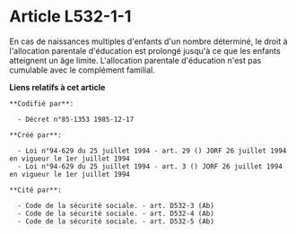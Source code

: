 # Article L532-1-1

En cas de naissances multiples d'enfants d'un nombre déterminé, le droit à l'allocation parentale d'éducation est prolongé
jusqu'à ce que les enfants atteignent un âge limite. L'allocation parentale d'éducation n'est pas cumulable avec le
complément familial.

**Liens relatifs à cet article**

	**Codifié par**:

	  - Décret n°85-1353 1985-12-17

	**Créé par**:

	  - Loi n°94-629 du 25 juillet 1994 - art. 29 () JORF 26 juillet 1994 en vigueur le 1er juillet 1994
	  - Loi n°94-629 du 25 juillet 1994 - art. 3 () JORF 26 juillet 1994 en vigueur le 1er juillet 1994

	**Cité par**:

	  - Code de la sécurité sociale. - art. D532-3 (Ab)
	  - Code de la sécurité sociale. - art. D532-4 (Ab)
	  - Code de la sécurité sociale. - art. D532-5 (Ab)
